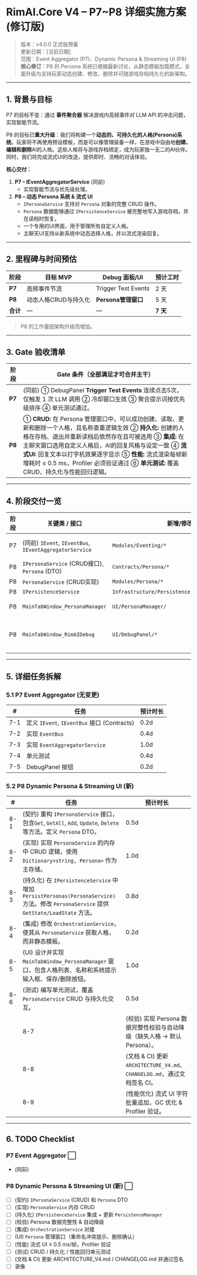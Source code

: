 # RimAI.Core V4 – P7~P8 详细实施方案 (修订版)

> 版本：v4.0.0 正式版预备  
> 更新日期：[当前日期]  
> 范围：Event Aggregator (P7)、Dynamic Persona & Streaming UI (P8)  
> **核心修订**：P8 的 Persona 系统已根据最新讨论，从静态模板加载模式，全面升级为支持玩家动态创建、修改、删除并可随游戏存档持久化的新架构。

---

## 1. 背景与目标

P7 的目标不变：通过 **事件聚合器** 解决游戏内高频事件对 LLM API 的冲击问题，实现智能节流。

P8 的目标已**重大升级**：我们将构建一个**动态的、可持久化的人格(Persona)系统**。玩家将不再使用预设模板，而是可以像管理装备一样，在游戏中自由地**创建、编辑和删除**AI的人格。这些人格将与游戏存档绑定，成为玩家独一无二的AI伙伴。同时，我们将完成流式UI的改造，提供即时、流畅的对话体验。

**核心交付：**
1. **P7 – IEventAggregatorService** (同前)
   * 实现智能节流与优先级处理。
2. **P8 – 动态 Persona 系统 & 流式 UI**
   * `IPersonaService` 支持对 `Persona` 对象的完整 CRUD 操作。
   * `Persona` 数据能够通过 `IPersistenceService` 被完整地写入游戏存档，并在读档时恢复。
   * 一个专用的UI界面，用于管理所有自定义人格。
   * 主聊天UI支持从新系统中动态选择人格，并以流式渲染回复。

---

## 2. 里程碑与时间预估

| 阶段 | 目标 MVP | Debug 面板/UI | 预计工时 |
|------|----------|---------------|----------|
| **P7** | 高频事件节流 | Trigger Test Events | 2 天 |
| **P8** | 动态人格CRUD与持久化 | **Persona管理窗口** | 5 天 |
| **合计** | — | — | **7 天** |

> P8 的工作量因架构升级而增加。

---

## 3. Gate 验收清单

| 阶段 | Gate 条件（全部满足才可合并主干） |
|------|-----------------------------------|
| **P7** | (同前) ① DebugPanel **Trigger Test Events** 连续点击5次，仅触发 1 次 LLM 调用 ② 冷却窗口生效 ③ 聚合提示词按优先级排序 ④ 单元测试通过。 |
| **P8** | ① **CRUD:** 在 Persona 管理窗口中，可以成功创建、读取、更新和删除一个人格，且名称查重逻辑生效 ② **持久化:** 创建的人格在存档、退出并重新读档后依然存在且可被选用 ③ **集成:** 在主聊天窗口选用自定义人格后，AI的回复风格与设定一致 ④ **流式UI:** 回复文本以打字机效果逐字显示 ⑤ **性能:** 流式渲染每帧新增耗时 ≤ 0.5 ms，Profiler 必须验证通过 ⑥ **单元测试:** 覆盖 CRUD、持久化与性能回归逻辑。 |

---

## 4. 阶段交付一览

| 阶段 | 关键类 / 接口 | 新增/修改文件 | UI 变更 |
|------|---------------|--------------|-----------|
| P7 | (同前) `IEvent`, `IEventBus`, `IEventAggregatorService` | `Modules/Eventing/*` | DebugPanel: +Trigger Test Events |
| P8 | `IPersonaService` (CRUD接口), `Persona` (DTO) | `Contracts/Persona/*` | |
| P8 | `PersonaService` (CRUD实现) | `Modules/Persona/*` | |
| P8 | `IPersistenceService` | `Infrastructure/Persistence/IPersistenceService.cs` | |
| P8 | `MainTabWindow_PersonaManager` | `UI/PersonaManager/` | **新增:** 人格管理窗口 |
| P8 | `MainTabWindow_RimAIDebug` | `UI/DebugPanel/*` | DebugPanel: +按钮打开Persona管理窗口 |

---

## 5. 详细任务拆解

### 5.1 P7 Event Aggregator (无变更)

| # | 任务 | 预计时长 |
|---|------|----------|
| 7-1 | 定义 `IEvent`, `IEventBus` 接口 (Contracts) | 0.2d |
| 7-2 | 实现 `EventBus` | 0.4d |
| 7-3 | 实现 `EventAggregatorService` | 1.0d |
| 7-4 | 单元测试 | 0.4d |
| 7-5 | DebugPanel 按钮 | 0.2d |

### 5.2 P8 Dynamic Persona & Streaming UI (新)

| # | 任务 | 预计时长 |
|---|------|----------|
| 8-1 | (契约) 重构 `IPersonaService` 接口，包含`Get`, `GetAll`, `Add`, `Update`, `Delete`等方法。定义 `Persona` DTO。 | 0.5d |
| 8-2 | (实现) 实现 `PersonaService` 的内存中 CRUD 逻辑，使用 `Dictionary<string, Persona>` 作为主存储。 | 1.0d |
| 8-3 | (持久化) 在 `IPersistenceService` 中增加 `PersistPersonas(PersonaService)` 方法。修改 `PersonaService` 提供 `GetState/LoadState` 方法。 | 0.8d |
| 8-4 | (集成) 修改 `OrchestrationService`，使其从 `PersonaService` 获取人格，而非静态模板。 | 0.2d |
| 8-5 | (UI) 设计并实现 `MainTabWindow_PersonaManager` 窗口，包含人格列表、名称和系统提示输入框、保存/删除按钮。 | 1.0d |
| 8-6 | (测试) 编写单元测试，覆盖 `PersonaService` CRUD 与持久化交互。 | 0.5d |
|| 8-7 | (校验) 实现 Persona 数据完整性校验与自动降级（缺失人格 → 默认 Persona）。 | 0.3d |
|| 8-8 | (文档 & CI) 更新 `ARCHITECTURE_V4.md`、`CHANGELOG.md`，通过文档签名 CI。 | 0.2d |
|| 8-9 | (性能优化) 流式 UI 字符批量追加，GC 优化 & Profiler 验证。 | 0.3d |

---

## 6. TODO Checklist

### P7 Event Aggregator ⬜
- (同前)

### P8 Dynamic Persona & Streaming UI (新) ⬜
- [ ] (契约) `IPersonaService` (CRUD) 和 `Persona` DTO
- [ ] (实现) `PersonaService` 内存 CRUD
- [ ] (持久化) `IPersistenceService` 集成 + 更新 `PersistenceManager`
- [ ] (校验) Persona 数据完整性 & 自动降级
- [ ] (集成) `OrchestrationService` 对接
- [ ] (UI) `Persona` 管理窗口（重命名冲突提示、删除确认）
- [ ] (性能) 流式 UI ≤ 0.5 ms/帧，Profiler 验证
- [ ] (测试) CRUD / 持久化 / 性能回归单元测试
- [ ] (文档 & CI) 更新 ARCHITECTURE_V4.md / CHANGELOG.md 并通过签名
- [ ] 录像
